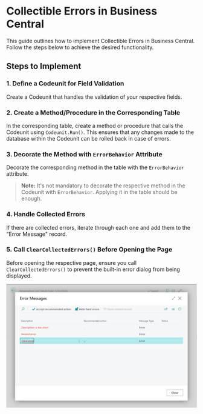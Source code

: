 # Collectible Errors in Business Central

This guide outlines how to implement Collectible Errors in Business Central. Follow the steps below to achieve the desired functionality.

## Steps to Implement

### 1. Define a Codeunit for Field Validation
Create a Codeunit that handles the validation of your respective fields.

### 2. Create a Method/Procedure in the Corresponding Table
In the corresponding table, create a method or procedure that calls the Codeunit using `Codeunit.Run()`. This ensures that any changes made to the database within the Codeunit can be rolled back in case of errors.

### 3. Decorate the Method with `ErrorBehavior` Attribute
Decorate the corresponding method in the table with the `ErrorBehavior` attribute. 
> **Note:** It's not mandatory to decorate the respective method in the Codeunit with `ErrorBehavior`. Applying it in the table should be enough.

### 4. Handle Collected Errors
If there are collected errors, iterate through each one and add them to the "Error Message" record.

### 5. Call `ClearCollectedErrors()` Before Opening the Page
Before opening the respective page, ensure you call `ClearCollectedErrors()` to prevent the built-in error dialog from being displayed.

![Collectible Errors Example](img/collectible-Errors-BC.PNG)
